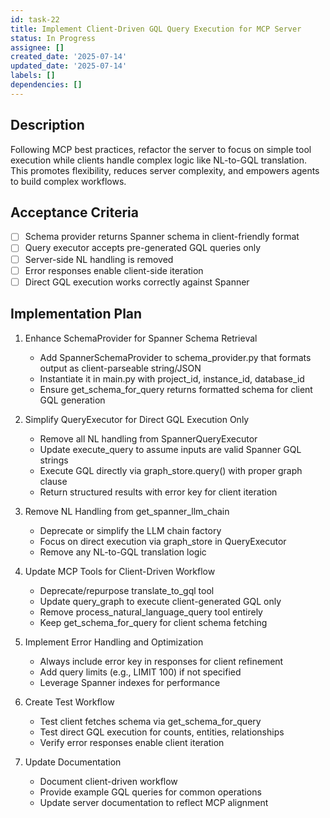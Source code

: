 ```yaml
---
id: task-22
title: Implement Client-Driven GQL Query Execution for MCP Server
status: In Progress
assignee: []
created_date: '2025-07-14'
updated_date: '2025-07-14'
labels: []
dependencies: []
---
```


## Description

Following MCP best practices, refactor the server to focus on simple tool execution while clients handle complex logic like NL-to-GQL translation. This promotes flexibility, reduces server complexity, and empowers agents to build complex workflows.

## Acceptance Criteria

- [ ] Schema provider returns Spanner schema in client-friendly format
- [ ] Query executor accepts pre-generated GQL queries only
- [ ] Server-side NL handling is removed
- [ ] Error responses enable client-side iteration
- [ ] Direct GQL execution works correctly against Spanner

## Implementation Plan

1. Enhance SchemaProvider for Spanner Schema Retrieval
   - Add SpannerSchemaProvider to schema_provider.py that formats output as client-parseable string/JSON
   - Instantiate it in main.py with project_id, instance_id, database_id
   - Ensure get_schema_for_query returns formatted schema for client GQL generation

2. Simplify QueryExecutor for Direct GQL Execution Only
   - Remove all NL handling from SpannerQueryExecutor
   - Update execute_query to assume inputs are valid Spanner GQL strings
   - Execute GQL directly via graph_store.query() with proper graph clause
   - Return structured results with error key for client iteration

3. Remove NL Handling from get_spanner_llm_chain
   - Deprecate or simplify the LLM chain factory
   - Focus on direct execution via graph_store in QueryExecutor
   - Remove any NL-to-GQL translation logic

4. Update MCP Tools for Client-Driven Workflow
   - Deprecate/repurpose translate_to_gql tool
   - Update query_graph to execute client-generated GQL only
   - Remove process_natural_language_query tool entirely
   - Keep get_schema_for_query for client schema fetching

5. Implement Error Handling and Optimization
   - Always include error key in responses for client refinement
   - Add query limits (e.g., LIMIT 100) if not specified
   - Leverage Spanner indexes for performance

6. Create Test Workflow
   - Test client fetches schema via get_schema_for_query
   - Test direct GQL execution for counts, entities, relationships
   - Verify error responses enable client iteration

7. Update Documentation
   - Document client-driven workflow
   - Provide example GQL queries for common operations
   - Update server documentation to reflect MCP alignment
